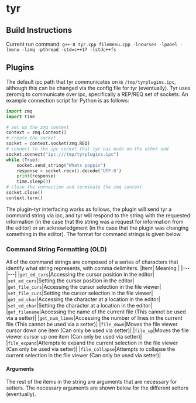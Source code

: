 # tyr

## Build Instructions
Current run command:
`g++-8 tyr.cpp filemenu.cpp -lncurses -lpanel -lmenu -lzmq -pthread -std=c++17 -lstdc++fs`

## Plugins
The default ipc path that tyr communicates on is `/tmp/tyrplugins.ipc`, although this can be changed via the config file for tyr (eventually). Tyr uses zeromq to communicate over ipc, specifically a REP/REQ set of sockets. An example connection script for Python is as follows:
```python
import zmq
import time

# set up the zmq context
context = zmq.Context()
# create the socket
socket = context.socket(zmq.REQ)
# connect to the ipc socket that tyr has made on the other end
socket.connect("ipc:///tmp/tyrplugins.ipc")
while (True):
	socket.send_string("Whats poppin")
	response = socket.recv().decode('UTF-8')
	print(response)
	time.sleep(3)
# close the connection and terminate the zmq context
socket.close()
context.term()
```
The plugin-tyr interfacing works as follows, the plugin will send tyr a command string via ipc, and tyr will respond to the string with the requested information (in the case that the string was a request for information from the editor) or an acknowledgment (in the case that the plugin was changing something in the editor). The format for command strings is given below.
### Command String Formatting (OLD)
All of the command strings are composed of a series of characters that identify what string represents, with comma delimiters.
|Item| Meaning |
|---|---|
|`get_ed_curs`|Accessing the cursor position in the editor|
|`set_ed_curs`|Setting the cursor position in the editor|
|`get_file_curs`|Accessing the cursor selection in the file viewer|
|`set_file_curs`|Setting the cursor selection in the file viewer|
|`get_ed_char`|Accessing the character at a location in the editor|
|`set_ed_char`|Setting the character at a location in the editor|
|`get_filename`|Accessing the name of the current file (This cannot be used via a setter)|
|`get_num_lines`|Accessing the number of lines in the current file (This cannot be used via a setter)|
|`file_down`|Moves the file viewer cursor down one item (Can only be used via setter)|
|`file_up`|Moves the file viewer cursor up one item (Can only be used via setter)|
|`file_expand`|Attempts to expand the current selection in the file viewer (Can only be used via setter)|
|`file_collapse`|Attempts to collapse the current selection in the file viewer (Can only be used via setter)|

#### Arguments
The rest of the items in the string are arguments that are necessary for setters. The necessary arguments are shown below for the different setters (eventually).